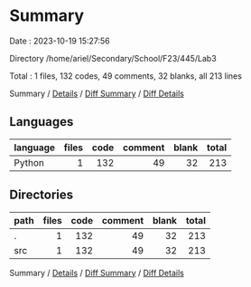 # Summary

Date : 2023-10-19 15:27:56

Directory /home/ariel/Secondary/School/F23/445/Lab3

Total : 1 files,  132 codes, 49 comments, 32 blanks, all 213 lines

Summary / [Details](details.md) / [Diff Summary](diff.md) / [Diff Details](diff-details.md)

## Languages
| language | files | code | comment | blank | total |
| :--- | ---: | ---: | ---: | ---: | ---: |
| Python | 1 | 132 | 49 | 32 | 213 |

## Directories
| path | files | code | comment | blank | total |
| :--- | ---: | ---: | ---: | ---: | ---: |
| . | 1 | 132 | 49 | 32 | 213 |
| src | 1 | 132 | 49 | 32 | 213 |

Summary / [Details](details.md) / [Diff Summary](diff.md) / [Diff Details](diff-details.md)